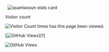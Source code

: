 <p>&nbsp;
<img align="center" src="https://github-readme-stats.vercel.app/api?username=quantaosun&show_icons=false&theme=tokyonight&title_color=6464c8&text_color=6464c8&bg_color=ffffff&hide_border=true" alt="quantaosun stats card" /></p>

<p>
  Visitor count
</p>

![Visitor Count](https://profile-counter.glitch.me/{username}/count.svg) times has this page been viewed.

[![GitHub Views](https://komarev.com/ghpvc/?username=natterstefan&color=FAC151)][1]


![GitHub Views](https://komarev.com/ghpvc/?username=<username>)


